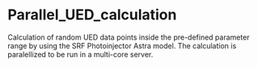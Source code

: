 # Parallel_UED_calculation
Calculation of random UED data points inside the pre-defined parameter range by using the SRF Photoinjector Astra model. The calculation is paralellized to be run in a multi-core server.
